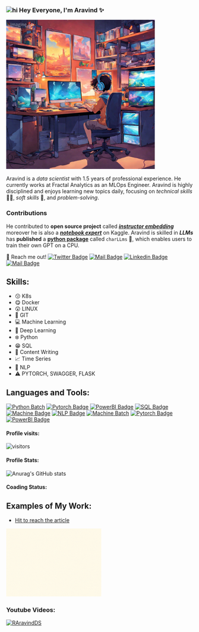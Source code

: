 <!-- ![Practicing Data Scientist!](https://github.com/RAravindDS/RAravindDS/blob/main/Yuppies%20Collage%20General%20LinkdIn%20Banner.png) -->


### <img src="https://user-images.githubusercontent.com/1303154/88677602-1635ba80-d120-11ea-84d8-d263ba5fc3c0.gif" width="28px" alt="hi"> Hey Everyone, I'm  Aravind ✨

<img src= "https://github.com/RAravindDS/RAravindDS/blob/68edc517e278d5818870644f215bbca78c9e5bd0/image1.png" width="400px">

Aravind is a <i>data scientist</i> with 1.5 years of professional experience. He currently works at Fractal Analytics as an MLOps Engineer. Aravind is highly disciplined and enjoys learning new topics daily, focusing on <i>technical skills</i> 🧑‍💻️, <i>soft skills</i> 🤹, and <i>problem-solving</i>.

### Contributions
He contributed to <b>open source project</b> called **<i>[instructor embedding](https://github.com/xlang-ai/instructor-embedding)</i>** moreover he is also a **<i>[notebook expert](https://www.kaggle.com/aravindanr22052001)</i>** on Kaggle. 
Aravind is skilled in <b><i>LLMs</i></b> has    <b>published</b> a **[python package](https://pypi.org/project/charLLM/)** called `charLLms` 🐍, which enables users to train their own GPT on a CPU. 



:email: Reach me out! 
[![Twitter Badge](https://img.shields.io/badge/-@Aravindan-1ca0f1?style=flat&labelColor=1ca0f1&logo=twitter&logoColor=white&link=https://twitter.com/Ipenywis)](https://twitter.com/Aravind09920838) [![Mail Badge](https://img.shields.io/badge/-Aravind-e74c3c?style=flat&labelColor=e74c3c&logo=youtube&logoColor=white)](https://www.youtube.com/channel/UCOUufoRvb4H8irfqwjxCMnQ) [![Linkedin Badge](https://img.shields.io/badge/-AravindanR-0e76a8?style=flat&labelColor=0e76a8&logo=linkedin&logoColor=white)](https://www.linkedin.com/in/aravindds/) [![Mail Badge](https://img.shields.io/badge/-RAravind.DS-c0392b?style=flat&labelColor=c0392b&logo=gmail&logoColor=white)](mailto:raravind.ds@gmail.com)

## Skills: 
* 😗 K8s 
* 😋 Docker 
* 😲 LINUX 
* 🤩 GIT 
* 💻 Machine Learning
* 💞 Deep Learning 
* ❄️ Python 
* 😁 SQL 
* 📝 Content Writing
* 📈 Time Series 
* 🌆 NLP 
* ⚠️ PYTORCH, SWAGGER, FLASK

## Languages and Tools: 

[![Python Batch](https://img.shields.io/badge/-Python-61DBFB?style=for-the-badge&labelColor=black&logo=Python&logoColor=61DBFB)](#) [![Pytorch Badge](https://img.shields.io/badge/-Pytorch-F0DB4F?style=for-the-badge&labelColor=black&logo=pytorch&logoColor=F0DB4F)](#) [![PowerBI Badge](https://img.shields.io/badge/-PowerBI-007acc?style=for-the-badge&labelColor=black&logo=PowerBI&logoColor=007acc)](#) [![SQL Badge](https://img.shields.io/badge/-POSTGRESQL-3C873A?style=for-the-badge&labelColor=black&logo=postgresql&logoColor=3C873A)](#) [![Machine Badge](https://img.shields.io/badge/-MachineLearning-e535ab?style=for-the-badge&labelColor=black&logo=python&logoColor=e535ab)](#) [![NLP Badge](https://img.shields.io/badge/-NaturalLanguageProcessing-ffc107?style=for-the-badge&labelColor=black&logo=python&logoColor=ffc107)](#) 
[![Machine Batch](https://img.shields.io/badge/-TimeSeries-61DBFB?style=for-the-badge&labelColor=black&logo=Python&logoColor=61DBFB)](#)
[![Pytorch Badge](https://img.shields.io/badge/-DeepLearning-F0DB4F?style=for-the-badge&labelColor=black&logo=pytorch&logoColor=F0DB4F)](#)
[![PowerBI Badge](https://img.shields.io/badge/-ComputerVision-007acc?style=for-the-badge&labelColor=black&logo=python&logoColor=007acc)](#)

#### Profile visits: 

![visitors](https://visitor-badge.glitch.me/badge?page_id=RAravindDS.RAravindDS&left_color=green&right_color=red)

#### Profile Stats: 

![Anurag's GitHub stats](https://github-readme-stats.vercel.app/api?username=RAravindDS&show_icons=true&theme=radical)


#### Coading Status: 

<!--START_SECTION:waka-->

<!--END_SECTION:waka-->

## Examples of My Work: 
* [Hit to reach the article](https://www.linkedin.com/pulse/introduction-state-art-ml-algo-artificial-neurons-ai)

<img src = "https://github.com/RAravindDS/RAravindDS/blob/main/State%20of%20art.gif" width="256" /> 


### Youtube Videos: 
[![RAravindDS](https://img.youtube.com/vi/_McXbkZuGNc/0.jpg)](https://youtube.com/watch=?v=_McXbkZuGNc)
